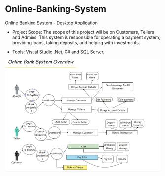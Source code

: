 # Online-Banking-System
Online Banking System - Desktop Application


- Project Scope: The scope of this project will be on Customers, Tellers and Admins. This system is responsible for operating a payment system, providing loans, taking deposits, and helping with investments.

- Tools: Visual Studio .Net, C# and SQL Server.




![System Overview](https://github.com/AhmedIssa11/Online-Banking-System/blob/master/project%20overview.jpeg)

